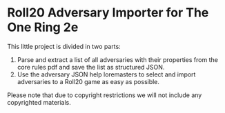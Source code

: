 # Roll20 Adversary Importer for The One Ring 2e

This little project is divided in two parts:
1. Parse and extract a list of all adversaries with their properties from the core rules pdf and save the list as structured JSON.
2. Use the adversary JSON help loremasters to select and import adversaries to a Roll20 game as easy as possible.

Please note that due to copyright restrictions we will not include any copyrighted materials.

